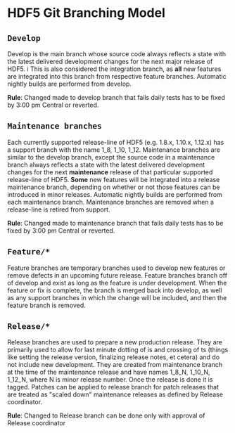# HDF5 Git Branching Model

## `Develop`
Develop is the main branch whose source code always reflects a state with the latest delivered development changes for the next major release of HDF5. i
This is also considered the integration branch, as **all** new features are integrated into this branch from respective feature branches. Automatic nightly builds are performed from develop.

**Rule**: Changed made to develop branch that fails daily tests has to be fixed by 3:00 pm Central or reverted.

## `Maintenance branches`

Each currently supported release-line of HDF5 (e.g. 1.8.x, 1.10.x, 1.12.x) has a support branch with the name 1_8, 1_10, 1_12. 
Maintenance branches are similar to the develop branch, except the source code in a maintenance branch always reflects a state 
with the latest delivered development changes for the next **maintenance** release of that particular supported release-line of HDF5. 
**Some** new features will be integrated into a release maintenance branch, depending on whether or not those features can be 
introduced in minor releases. Automatic nightly builds are performed from each maintenance branch. 
Maintenance branches are removed when a release-line is retired from support.

**Rule**: Changed made to maintenance branch that fails daily tests has to be fixed by 3:00 pm Central or reverted.


## `Feature/*`
Feature branches are temporary branches used to develop new features or remove defects in an upcoming future release. 
Feature branches branch off of develop and exist as long as the feature is under development. 
When the feature or fix is complete, the branch is merged back into develop, as well as any support branches in
 which the change will be included, and then the feature branch is removed.

## `Release/*`
Release branches are used to prepare a new production release. They are primarily used to allow for last minute dotting of is and crossing of ts 
(things like setting the release version, finalizing release notes, et cetera) and do not include new development. 
They are created from maintenance branch at the time of the maintenance release and have 
names 1_8_N, 1_10_N, 1_12_N, where N is minor release number. Once the release is  done it is tagged. 
Patches can be applied to release branch for patch releases that are treated as "scaled down" maintenance releases as defined by Release coordinator.

**Rule**: Changed to Release branch can be done only with approval of Release coordinator
